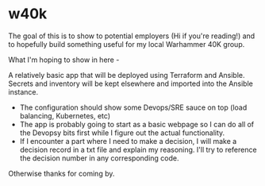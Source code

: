 # w40k
The goal of this is to show to potential employers (Hi if you're reading!) and to hopefully build something useful for my local Warhammer 40K group.

What I'm hoping to show in here -

A relatively basic app that will be deployed using Terraform and Ansible.  Secrets and inventory will be kept elsewhere and imported into the Ansible instance.
  -  The configuration should show some Devops/SRE sauce on top (load balancing, Kubernetes, etc)
  -  The app is probably going to start as a basic webpage so I can do all of the Devopsy bits first while I figure out the actual functionality.
  -  If I encounter a part where I need to make a decision, I will make a decision record in a txt file and explain my reasoning.  I'll try to reference the decision number in any corresponding code.

Otherwise thanks for coming by.